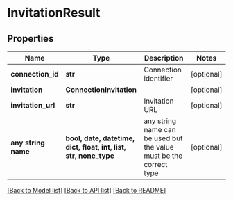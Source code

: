 # InvitationResult


## Properties
Name | Type | Description | Notes
------------ | ------------- | ------------- | -------------
**connection_id** | **str** | Connection identifier | [optional] 
**invitation** | [**ConnectionInvitation**](ConnectionInvitation.md) |  | [optional] 
**invitation_url** | **str** | Invitation URL | [optional] 
**any string name** | **bool, date, datetime, dict, float, int, list, str, none_type** | any string name can be used but the value must be the correct type | [optional]

[[Back to Model list]](../README.md#documentation-for-models) [[Back to API list]](../README.md#documentation-for-api-endpoints) [[Back to README]](../README.md)


